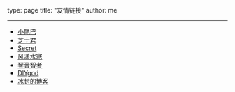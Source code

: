 type: page
title: "友情链接"
author: me

---

 - [小尾巴](http://xiaowiba.com)
 - [芝士君](http://cheesekun.top)
 - [Secret](http://isecret.vip)
 - [风潇水寒](http://www.199608.vip)
 - [琴音智者](http://www.moexin.com)
 - [DIYgod](http://www.anotherhome.net)
 - [冰封的博客](http://www.ad-s.cn)